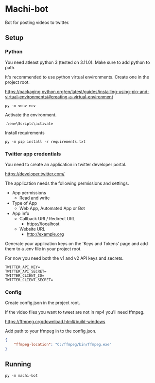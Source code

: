 # Machi-bot
Bot for posting videos to twitter.

## Setup
### Python
You need atleast python 3 (tested on 3.11.0). Make sure to add python to path.

It's recommended to use python virtual environments. Create one in the project root.

https://packaging.python.org/en/latest/guides/installing-using-pip-and-virtual-environments/#creating-a-virtual-environment

`py -m venv env`

Activate the environment.

`.\env\Scripts\activate`

Install requirements

`py -m pip install -r requirements.txt`

### Twitter app credentials
You need to create an application in twitter developer portal.

https://developer.twitter.com/

The application needs the following permissions and settings.

- App permissions
    - Read and write
- Type of App
    - Web App, Automated App or Bot
- App info
    - Callback URI / Redirect URL
        - https://localhost
    - Website URL
        - http://example.org

Generate your application keys on the 'Keys and Tokens' page and add them to a .env file in your project root.

For now you need both the v1 and v2 API keys and secrets.

```
TWITTER_API_KEY=
TWITTER_API_SECRET=
TWITTER_CLIENT_ID=
TWITTER_CLIENT_SECRET=
```

### Config
Create config.json in the project root.

If the video files you want to tweet are not in mp4 you'll need ffmpeg.

https://ffmpeg.org/download.html#build-windows

Add path to your ffmpeg in to the config.json.

```JSON
{
    "ffmpeg-location": "C:/ffmpeg/bin/ffmpeg.exe"
}

```

## Running
`py -m machi-bot`



